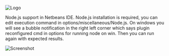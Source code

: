 ![Logo](http://plugins.netbeans.org/data/images/1298478790845_nbndjs.png)

Node.js support in Netbeans IDE. Node.js installation is required, you can edit execution command in options/miscellaneous/Node.js. On windows you will see a bubble notification in the right left corner which says plugin reconfigured cmd in options for running node on win. Then you can run again with expected results. 

![Screenshot](http://plugins.netbeans.org/nbpluginportal/files/images/1298478790953_Screenshot-jDEF_-_NetBeans_IDE_6.9.1.png)
